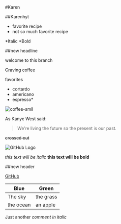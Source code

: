 #Karen

##Karenhyt
- favorite recipe
- not so much favorite recipe

*Italic
*Bold

##new headline

welcome to this branch

Craving coffee

favorites
- cortardo
- americano
- espresso*

![coffee-smil](http://inumcconnect.org/wp-content/uploads/2013/03/coffee-smil.jpg)

As Kanye West said:

> We're living the future so
> the present is our past.

~~crossed out~~

![GitHub Logo](https://octodex.github.com/images/poptocat_v2.png)

*this text will be italic*
**this text will be bold**

##new header

[GitHub](http://github.com)

Blue | Green
------------ | -------------
The sky | the grass
the ocean | an apple

Just another *comment in italic*

